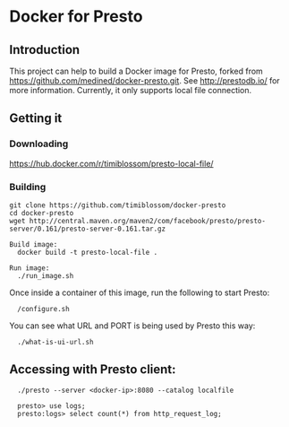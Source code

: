 # Docker for Presto

## Introduction

This project can help to build a Docker image for Presto, forked from https://github.com/medined/docker-presto.git. 
See http://prestodb.io/ for more information.  Currently, it only supports local file connection.

## Getting it

### Downloading 
  https://hub.docker.com/r/timiblossom/presto-local-file/

### Building

```
git clone https://github.com/timiblossom/docker-presto
cd docker-presto
wget http://central.maven.org/maven2/com/facebook/presto/presto-server/0.161/presto-server-0.161.tar.gz

Build image:
  docker build -t presto-local-file .

Run image:
  ./run_image.sh
```

Once inside a container of this image, run the following to start Presto:

```
  /configure.sh
```

You can see what URL and PORT is being used by Presto this way:

```
  ./what-is-ui-url.sh
```

## Accessing with Presto client:
```
  ./presto --server <docker-ip>:8080 --catalog localfile 
   
  presto> use logs;
  presto:logs> select count(*) from http_request_log;
```

